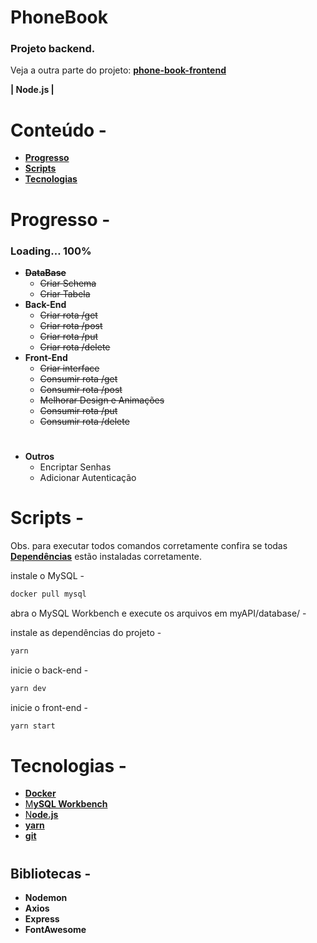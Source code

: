 # PhoneBook

### Projeto backend.
Veja a outra parte do projeto: **[phone-book-frontend](https://github.com/JohnsCoder/phone-book-frontend)**

**| Node.js |** 
# 
# Conteúdo -
- **[Progresso](#progresso--)**
- **[Scripts](#scripts--)**
- **[Tecnologias](#tecnologias--)**
# 
# Progresso -


### Loading… 100%

- **~~DataBase~~**
    - ~~Criar Schema~~
    - ~~Criar Tabela~~
- **Back-End**
    - ~~Criar rota /get~~
    - ~~Criar rota /post~~
    - ~~Criar rota /put~~
    - ~~Criar rota /delete~~
- **Front-End**
    - ~~Criar interface~~
    - ~~Consumir rota /get~~
    - ~~Consumir rota /post~~
    - ~~Melhorar Design e Animações~~
    - ~~Consumir rota /put~~
    - ~~Consumir rota /delete~~
# 
- **Outros**
    - Encriptar Senhas
    - Adicionar Autenticação
# 
# Scripts -

Obs. para executar todos comandos corretamente confira se todas **[Dependências](#Dependências)** estão instaladas corretamente.



instale o MySQL -

```bash
docker pull mysql
```

abra o MySQL Workbench e execute os arquivos em myAPI/database/ -

instale as dependências do projeto -

```bash
yarn 

```

inicie o back-end -

```bash
yarn dev

```

inicie o front-end -

```bash
yarn start
```

# 
# Tecnologias -


- **[Docker](https://www.docker.com/get-started/)**
- [M**ySQL Workbench**](https://dev.mysql.com/downloads/workbench/)
- [N**ode.js**](https://nodejs.org/en/)
- **[yarn](https://yarnpkg.com/getting-started/install)**
- **[git](https://git-scm.com/downloads)**

#
## Bibliotecas -
- **Nodemon**
- **Axios**
- **Express**
- **FontAwesome**
